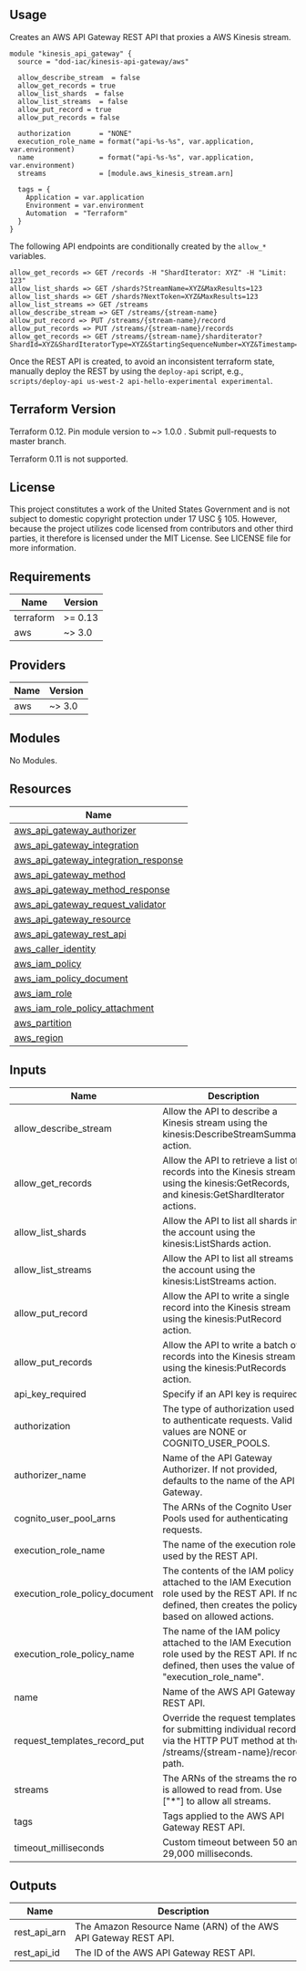 <!-- BEGINNING OF PRE-COMMIT-TERRAFORM DOCS HOOK -->
## Usage

Creates an AWS API Gateway REST API that proxies a AWS Kinesis stream.

```hcl
module "kinesis_api_gateway" {
  source = "dod-iac/kinesis-api-gateway/aws"

  allow_describe_stream  = false
  allow_get_records = true
  allow_list_shards  = false
  allow_list_streams  = false
  allow_put_record = true
  allow_put_records = false

  authorization       = "NONE"
  execution_role_name = format("api-%s-%s", var.application, var.environment)
  name                = format("api-%s-%s", var.application, var.environment)
  streams             = [module.aws_kinesis_stream.arn]

  tags = {
    Application = var.application
    Environment = var.environment
    Automation  = "Terraform"
  }
}
```

The following API endpoints are conditionally created by the `allow_*` variables.

```text
allow_get_records => GET /records -H "ShardIterator: XYZ" -H "Limit: 123"
allow_list_shards => GET /shards?StreamName=XYZ&MaxResults=123
allow_list_shards => GET /shards?NextToken=XYZ&MaxResults=123
allow_list_streams => GET /streams
allow_describe_stream => GET /streams/{stream-name}
allow_put_record => PUT /streams/{stream-name}/record
allow_put_records => PUT /streams/{stream-name}/records
allow_get_records => GET /streams/{stream-name}/sharditerator?ShardId=XYZ&ShardIteratorType=XYZ&StartingSequenceNumber=XYZ&Timestamp=XYZ
```

Once the REST API is created, to avoid an inconsistent terraform state, manually deploy the REST by using the `deploy-api` script, e.g., `scripts/deploy-api us-west-2 api-hello-experimental experimental`.

## Terraform Version

Terraform 0.12. Pin module version to ~> 1.0.0 . Submit pull-requests to master branch.

Terraform 0.11 is not supported.

## License

This project constitutes a work of the United States Government and is not subject to domestic copyright protection under 17 USC § 105.  However, because the project utilizes code licensed from contributors and other third parties, it therefore is licensed under the MIT License.  See LICENSE file for more information.

## Requirements

| Name | Version |
|------|---------|
| terraform | >= 0.13 |
| aws | ~> 3.0 |

## Providers

| Name | Version |
|------|---------|
| aws | ~> 3.0 |

## Modules

No Modules.

## Resources

| Name |
|------|
| [aws_api_gateway_authorizer](https://registry.terraform.io/providers/hashicorp/aws/latest/docs/resources/api_gateway_authorizer) |
| [aws_api_gateway_integration](https://registry.terraform.io/providers/hashicorp/aws/latest/docs/resources/api_gateway_integration) |
| [aws_api_gateway_integration_response](https://registry.terraform.io/providers/hashicorp/aws/latest/docs/resources/api_gateway_integration_response) |
| [aws_api_gateway_method](https://registry.terraform.io/providers/hashicorp/aws/latest/docs/resources/api_gateway_method) |
| [aws_api_gateway_method_response](https://registry.terraform.io/providers/hashicorp/aws/latest/docs/resources/api_gateway_method_response) |
| [aws_api_gateway_request_validator](https://registry.terraform.io/providers/hashicorp/aws/latest/docs/resources/api_gateway_request_validator) |
| [aws_api_gateway_resource](https://registry.terraform.io/providers/hashicorp/aws/latest/docs/resources/api_gateway_resource) |
| [aws_api_gateway_rest_api](https://registry.terraform.io/providers/hashicorp/aws/latest/docs/resources/api_gateway_rest_api) |
| [aws_caller_identity](https://registry.terraform.io/providers/hashicorp/aws/latest/docs/data-sources/caller_identity) |
| [aws_iam_policy](https://registry.terraform.io/providers/hashicorp/aws/latest/docs/resources/iam_policy) |
| [aws_iam_policy_document](https://registry.terraform.io/providers/hashicorp/aws/latest/docs/data-sources/iam_policy_document) |
| [aws_iam_role](https://registry.terraform.io/providers/hashicorp/aws/latest/docs/resources/iam_role) |
| [aws_iam_role_policy_attachment](https://registry.terraform.io/providers/hashicorp/aws/latest/docs/resources/iam_role_policy_attachment) |
| [aws_partition](https://registry.terraform.io/providers/hashicorp/aws/latest/docs/data-sources/partition) |
| [aws_region](https://registry.terraform.io/providers/hashicorp/aws/latest/docs/data-sources/region) |

## Inputs

| Name | Description | Type | Default | Required |
|------|-------------|------|---------|:--------:|
| allow\_describe\_stream | Allow the API to describe a Kinesis stream using the kinesis:DescribeStreamSummary action. | `bool` | `false` | no |
| allow\_get\_records | Allow the API to retrieve a list of records into the Kinesis stream using the kinesis:GetRecords, and kinesis:GetShardIterator actions. | `bool` | `false` | no |
| allow\_list\_shards | Allow the API to list all shards in the account using the kinesis:ListShards action. | `bool` | `false` | no |
| allow\_list\_streams | Allow the API to list all streams in the account using the kinesis:ListStreams action. | `bool` | `false` | no |
| allow\_put\_record | Allow the API to write a single record into the Kinesis stream using the kinesis:PutRecord action. | `bool` | `false` | no |
| allow\_put\_records | Allow the API to write a batch of records into the Kinesis stream using the kinesis:PutRecords action. | `bool` | `false` | no |
| api\_key\_required | Specify if an API key is required. | `bool` | `false` | no |
| authorization | The type of authorization used to authenticate requests.  Valid values are NONE or COGNITO\_USER\_POOLS. | `string` | `"NONE"` | no |
| authorizer\_name | Name of the API Gateway Authorizer.  If not provided, defaults to the name of the API Gateway. | `string` | `""` | no |
| cognito\_user\_pool\_arns | The ARNs of the Cognito User Pools used for authenticating requests. | `list(string)` | `[]` | no |
| execution\_role\_name | The name of the execution role used by the REST API. | `string` | n/a | yes |
| execution\_role\_policy\_document | The contents of the IAM policy attached to the IAM Execution role used by the REST API.  If not defined, then creates the policy based on allowed actions. | `string` | `""` | no |
| execution\_role\_policy\_name | The name of the IAM policy attached to the IAM Execution role used by the REST API.  If not defined, then uses the value of "execution\_role\_name". | `string` | `""` | no |
| name | Name of the AWS API Gateway REST API. | `string` | n/a | yes |
| request\_templates\_record\_put | Override the request templates for submitting individual records via the HTTP PUT method at the /streams/{stream-name}/record path. | `map(string)` | `{}` | no |
| streams | The ARNs of the streams the role is allowed to read from.  Use ["*"] to allow all streams. | `list(string)` | n/a | yes |
| tags | Tags applied to the AWS API Gateway REST API. | `map(string)` | `{}` | no |
| timeout\_milliseconds | Custom timeout between 50 and 29,000 milliseconds. | `number` | `"29000"` | no |

## Outputs

| Name | Description |
|------|-------------|
| rest\_api\_arn | The Amazon Resource Name (ARN) of the AWS API Gateway REST API. |
| rest\_api\_id | The ID of the AWS API Gateway REST API. |
<!-- END OF PRE-COMMIT-TERRAFORM DOCS HOOK -->

